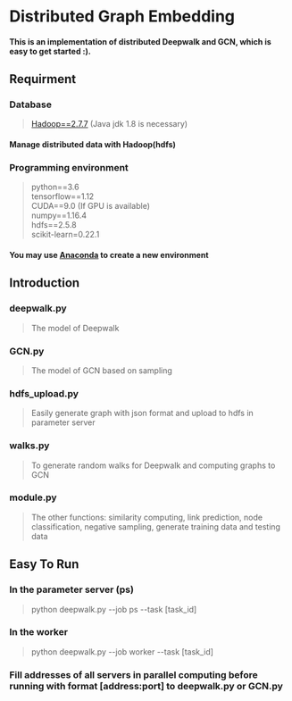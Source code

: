 # Distributed Graph Embedding
#### This is an implementation of distributed Deepwalk and GCN, which is easy to get started :).
## Requirment
### Database 
> [Hadoop==2.7.7](https://mirrors.tuna.tsinghua.edu.cn/apache/hadoop/common/hadoop-2.7.7/) (Java jdk 1.8 is necessary)

#### Manage distributed data with Hadoop(hdfs) 

### Programming environment
> python==3.6\
> tensorflow==1.12\
> CUDA==9.0 (If GPU is available)\
> numpy==1.16.4\
> hdfs==2.5.8\
> scikit-learn=0.22.1

#### You may use [Anaconda](https://www.anaconda.com/) to create a new environment

## Introduction
### deepwalk.py
> The model of Deepwalk

### GCN.py
> The model of GCN based on sampling

### hdfs_upload.py
> Easily generate graph with json format and upload to hdfs in parameter server

### walks.py
> To generate random walks for Deepwalk and computing graphs to GCN

### module.py
> The other functions: similarity computing, link prediction, node classification, negative sampling, generate training data and testing data

## Easy To Run
### In the parameter server (ps)
> python deepwalk.py --job ps --task [task_id]

### In the worker
> python deepwalk.py --job worker --task [task_id]

### Fill addresses of all servers in parallel computing before running with format [address:port] to deepwalk.py or GCN.py


